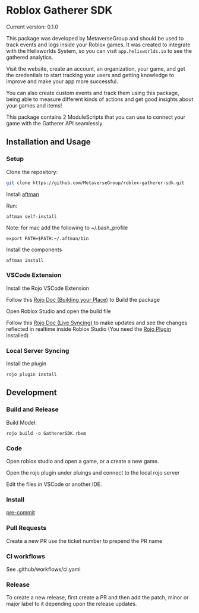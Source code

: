 # Roblox Gatherer SDK

Current version: 0.1.0

This package was developed by MetaverseGroup and should be used to track events and logs inside your Roblox games. It was created to integrate with the Helixworlds System, so you can visit `app.helixworlds.io` to see the gathered analytics.

Visit the website, create an account, an organization, your game, and get the credentials to start tracking your users and getting knowledge to improve and make your app more successful.

You can also create custom events and track them using this package, being able to measure different kinds of actions and get good insights about your games and items!

This package contains 2 ModuleScripts that you can use to connect your game with the Gatherer API seamlessly.

## Installation and Usage

### Setup

Clone the repository:

```bash
git clone https://github.com/MetaverseGroup/roblox-gatherer-sdk.git
```

Install [aftman](https://github.com/LPGhatguy/aftman)

Run:

```
aftman self-install
```

Note: for mac add the following to ~/.bash_profile

```
export PATH=$PATH:~/.aftman/bin
```

Install the components

```
aftman install
```

### VSCode Extension

Install the Rojo VSCode Extension

Follow this [Rojo Doc (Building your Place)](https://rojo.space/docs/v7/getting-started/new-game/#building-your-place) to Build the package

Open Roblox Studio and open the build file

Follow this [Rojo Doc (Live Syncing)](https://rojo.space/docs/v7/getting-started/new-game/#live-syncing-into-studio) to make updates and see the changes reflected in realtime inside Roblox Studio (You need the [Rojo Plugin](https://create.roblox.com/store/asset/13916111004/Rojo?externalSource=www) installed)

### Local Server Syncing

Install the plugin

```
rojo plugin install
```

## Development

### Build and Release

Build Model:

```
rojo build -o GathererSDK.rbxm
```

### Code

Open roblox studio and open a game, or a create a new game.

Open the rojo plugin under pluings and connect to the local rojo server

Edit the files in VSCode or another IDE.

### Install

[pre-commit](https://pre-commit.com/)

### Pull Requests

Create a new PR use the ticket number to prepend the PR name

### CI workflows

See .github/workflows/ci.yaml

### Release

To create a new release, first create a PR and then add the patch, minor or major label to it depending upon the release updates.
